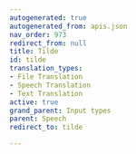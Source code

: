 ```yaml
---
autogenerated: true
autogenerated_from: apis.json
nav_order: 973
redirect_from: null
title: Tilde
id: tilde
translation_types:
- File Translation
- Speech Translation
- Text Translation
active: true
grand_parent: Input types
parent: Speech
redirect_to: tilde

---
```


